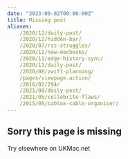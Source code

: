 ```yaml
---
date: "2023-09-02T00:00:00Z"
title: Missing post
aliases:
    /2020/12/daily-post/
    /2020/12/hidden-bar/
    /2020/07/rss-struggles/
    /2020/11/new-macbooks/
    /2020/11/edge-history-sync/
    /2020/11/daily-post/
    /2020/08/zwift-planning/
    /pages/viewpage.action/
    /2016/02/294/
    /2021/08/daily-post/
    /2021/05/cellebrite-flaws/
    /2015/05/cablox-cable-organiser/
---
```

## Sorry this page is missing

Try elsewhere on UKMac.net
